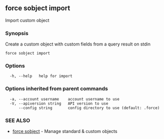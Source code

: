 ## force sobject import

Import custom object

### Synopsis

Create a custom object with custom fields from a query result on stdin

```
force sobject import
```

### Options

```
  -h, --help   help for import
```

### Options inherited from parent commands

```
  -a, --account username    account username to use
  -V, --apiversion string   API version to use
      --config string       config directory to use (default: .force)
```

### SEE ALSO

* [force sobject](force_sobject.md)	 - Manage standard & custom objects

